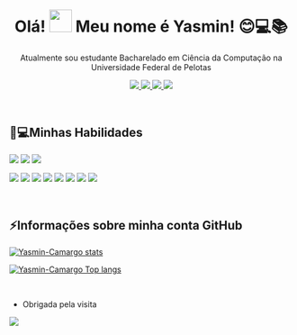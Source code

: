 
<h1 align="center"> Olá! <img src="https://raw.githubusercontent.com/TheDudeThatCode/TheDudeThatCode/master/Assets/Hi.gif" width="40" height="40" /> Meu nome é Yasmin! 😊💻📚 </h1>

<p align="center">
Atualmente sou estudante Bacharelado em Ciência da Computação na Universidade Federal de Pelotas
</p>
<p align="center">
<a href="https://github.com/Yasmin-Camargo" alt="GitHub" target="_blank">
<img src="https://img.shields.io/badge/-Github-000?style=flat-square&logo=Github&logoColor=white&link=https://github.com/Yasmin-Camargo"/>
</a>
<a href="//www.linkedin.com/in/yasmin-souza-camargo-4a036b163/" alt="Linkedin" target="_blank">
<img src ="https://img.shields.io/badge/-LinkedIn-blue?style=flat-square&logo=Linkedin&logoColor=white&link=https://www.linkedin.com/in/yasmin-souza-camargo-4a036b163/"/>
</a>
<a href="//web.facebook.com/yasmin.camargo.1291421/" alt="Facebook" target="_blank">
<img src ="https://img.shields.io/badge/Facebook-1877F2?style=flat-square&logo=facebook&logoColor=white&link=https://web.facebook.com/yasmin.camargo.1291421/"/>
</a>
<a href="mailto:yasmin.sc@inf.ufpel.edu.br" alt="gmail" target="_blank">
<img src="https://img.shields.io/badge/-Gmail-FF0000?style=flat-square&labelColor=FF0000&logo=gmail&logoColor=white&link=mailto:yasmin.sc@inf.ufpel.edu.br" />
</a>
</p>

 <br />

## 🚀💻Minhas Habilidades
[<img src="https://img.shields.io/badge/Linux-FCC624?style=flat-square&logo=linux&logoColor=black" />](https://img.shields.io/badge/Linux-FCC624?style=flat-square&logo=linux&logoColor=black)
[<img src="https://img.shields.io/badge/Ubuntu-E95420?style=flat-square&logo=ubuntu&logoColor=white" />](https://img.shields.io/badge/Ubuntu-E95420?style=flat-square&logo=ubuntu&logoColor=white)
[<img src="https://img.shields.io/badge/Windows-0078D6?style=flat-square&logo=windows&logoColor=white" />](https://img.shields.io/badge/Windows-0078D6?style=flat-square&logo=windows&logoColor=white)

[<img src="https://img.shields.io/badge/Python-FFD43B?style=for-flat-square&logo=python&logoColor=blue" />](https://img.shields.io/badge/Python-FFD43B?style=for-flat-square&logo=python&logoColor=blue)
[<img src="https://img.shields.io/badge/C-00599C?style=flat-square&logo=c&logoColor=white" />](https://img.shields.io/badge/C-00599C?style=flat-square&logo=c&logoColor=white)
[<img src="https://img.shields.io/badge/HTML5-E34F26?style=flat-square&logo=html5&logoColor=white" />](https://img.shields.io/badge/HTML5-E34F26?style=flat-square&logo=html5&logoColor=white)
[<img src="https://img.shields.io/badge/CSS3-1572B6?style=flat-square&logo=css3&logoColor=white" />](https://img.shields.io/badge/CSS3-1572B6?style=flat-square&logo=css3&logoColor=white) 
[<img src="https://img.shields.io/badge/JavaScript-323330?style=flat-square&logo=javascript&logoColor=F7DF1E" />](https://img.shields.io/badge/JavaScript-323330?style=flat-square&logo=javascript&logoColor=F7DF1E) 
[<img src="https://img.shields.io/badge/Java-ED8B00?style=flat-square&logo=java&logoColor=white" />](https://img.shields.io/badge/Java-ED8B00?style=flat-square&logo=java&logoColor=white)
[<img src="https://img.shields.io/badge/GIT-E44C30?style=flat-square&logo=git&logoColor=white" />](https://img.shields.io/badge/GIT-E44C30?style=flat-square&logo=git&logoColor=white)
[<img src="https://img.shields.io/badge/GitHub-100000?style=flat-square&logo=github&logoColor=white" />](https://img.shields.io/badge/GitHub-100000?style=flat-square&logo=github&logoColor=white)

 <br />

## ⚡Informações sobre minha conta GitHub
[![Yasmin-Camargo stats](https://github-readme-stats.vercel.app/api?username=Yasmin-Camargo&theme=radical)](https://github.com/NOMEGIT/github-readme-stats)

[![Yasmin-Camargo Top langs](https://github-readme-stats.vercel.app/api/top-langs/?username=Yasmin-Camargo&theme=radical)](https://github.com/NOMEGIT/github-readme-stats)

 <br />

- Obrigada pela visita

<img src="https://raw.githubusercontent.com/TheDudeThatCode/TheDudeThatCode/master/Assets/dino.gif" />